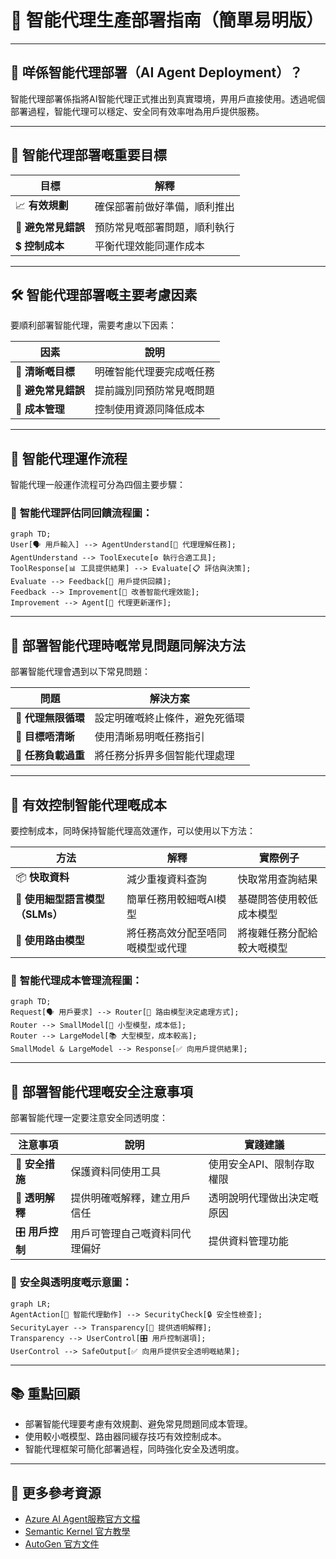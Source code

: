 # 🚀 智能代理生產部署指南（簡單易明版）

---

## 📌 **咩係智能代理部署（AI Agent Deployment）？**

智能代理部署係指將AI智能代理正式推出到真實環境，畀用戶直接使用。透過呢個部署過程，智能代理可以穩定、安全同有效率咁為用戶提供服務。

---

## 🎯 **智能代理部署嘅重要目標**

| 目標 | 解釋 |
|------|-------------|
| 📈 **有效規劃** | 確保部署前做好準備，順利推出 |
| 🐞 **避免常見錯誤** | 預防常見嘅部署問題，順利執行 |
| 💲 **控制成本** | 平衡代理效能同運作成本 |

---

## 🛠️ **智能代理部署嘅主要考慮因素**

要順利部署智能代理，需要考慮以下因素：

| 因素 | 說明 |
|------|-------------|
| 🎯 **清晰嘅目標** | 明確智能代理要完成嘅任務 |
| 🐞 **避免常見錯誤** | 提前識別同預防常見嘅問題 |
| 💸 **成本管理** | 控制使用資源同降低成本 |

---

## 🌟 **智能代理運作流程**

智能代理一般運作流程可分為四個主要步驟：

### 📌 **智能代理評估同回饋流程圖：**
```mermaid
graph TD;
User[🗣️ 用戶輸入] --> AgentUnderstand[🤖 代理理解任務];
AgentUnderstand --> ToolExecute[⚙️ 執行合適工具];
ToolResponse[📊 工具提供結果] --> Evaluate[📋 評估與決策];
Evaluate --> Feedback[🙋 用戶提供回饋];
Feedback --> Improvement[🔄 改善智能代理效能];
Improvement --> Agent[🤖 代理更新運作];
```

---

## 🚨 **部署智能代理時嘅常見問題同解決方法**

部署智能代理會遇到以下常見問題：

| 問題 | 解決方案 |
|---------------|-----------|
| 🔄 **代理無限循環** | 設定明確嘅終止條件，避免死循環 |
| 🎯 **目標唔清晰** | 使用清晰易明嘅任務指引 |
| 🤯 **任務負載過重** | 將任務分拆畀多個智能代理處理 |

---

## 💸 **有效控制智能代理嘅成本**

要控制成本，同時保持智能代理高效運作，可以使用以下方法：

| 方法 | 解釋 | 實際例子 |
|----------|-------------|-------------------|
| 📦 **快取資料** | 減少重複資料查詢 | 快取常用查詢結果 |
| 📘 **使用細型語言模型（SLMs）** | 簡單任務用較細嘅AI模型 | 基礎問答使用較低成本模型 |
| 🔀 **使用路由模型** | 將任務高效分配至唔同嘅模型或代理 | 將複雜任務分配給較大嘅模型 |

### 📌 **智能代理成本管理流程圖：**
```mermaid
graph TD;
Request[🗣️ 用戶要求] --> Router[🔀 路由模型決定處理方式];
Router --> SmallModel[📗 小型模型，成本低];
Router --> LargeModel[📚 大型模型，成本較高];
SmallModel & LargeModel --> Response[✅ 向用戶提供結果];
```

---

## 🔑 **部署智能代理嘅安全注意事項**

部署智能代理一定要注意安全同透明度：

| 注意事項 | 說明 | 實踐建議 |
|---------------|-------------|---------------|
| 🔐 **安全措施** | 保護資料同使用工具 | 使用安全API、限制存取權限 |
| 📖 **透明解釋** | 提供明確嘅解釋，建立用戶信任 | 透明說明代理做出決定嘅原因 |
| 🎛️ **用戶控制** | 用戶可管理自己嘅資料同代理偏好 | 提供資料管理功能 |

### 📌 **安全與透明度嘅示意圖：**
```mermaid
graph LR;
AgentAction[🤖 智能代理動作] --> SecurityCheck[🔒 安全性檢查];
SecurityLayer --> Transparency[🧾 提供透明解釋];
Transparency --> UserControl[🎛️ 用戶控制選項];
UserControl --> SafeOutput[✅ 向用戶提供安全透明嘅結果];
```

---

## 📚 **重點回顧**

- 部署智能代理要考慮有效規劃、避免常見問題同成本管理。
- 使用較小嘅模型、路由器同緩存技巧有效控制成本。
- 智能代理框架可簡化部署過程，同時強化安全及透明度。

---

## 🌟 **更多參考資源**

- [Azure AI Agent服務官方文檔](https://learn.microsoft.com/azure/ai-services/agents/overview)
- [Semantic Kernel 官方教學](https://learn.microsoft.com/semantic-kernel/frameworks/)
- [AutoGen 官方文件](https://microsoft.github.io/autogen/)